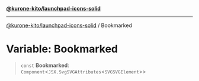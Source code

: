 [**@kurone-kito/launchpad-icons-solid**](../README.md)

***

[@kurone-kito/launchpad-icons-solid](../globals.md) / Bookmarked

# Variable: Bookmarked

> `const` **Bookmarked**: `Component`\<`JSX.SvgSVGAttributes`\<`SVGSVGElement`\>\>
